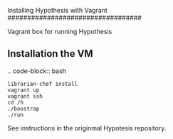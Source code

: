 Installing Hypothesis with Vagrant
##################################

Vagrant box for running Hypothesis

Installation the VM
--------------------
.. code-block:: bash

    librarian-chef install
    vagrant up
    vagrant ssh
    cd /h
    ./boostrap
    ./run

See instructions in the originmal Hypotesis repository.